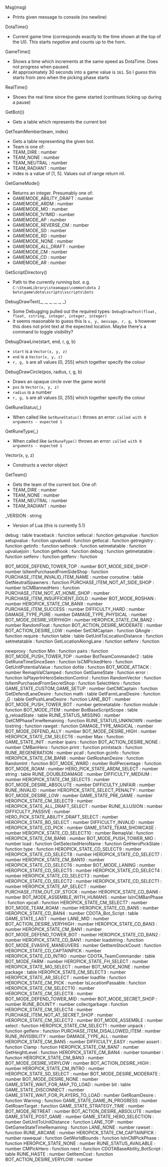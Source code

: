 Msg(msg)
 - Prints given message to console (no newline)

DotaTime()
 - Current game time (corresponds exactly to the time shown at the top of the UI). This starts *negative* and counts up to the horn.

GameTime()
 - Shows a time which increments at the same speed as DotaTime. Does not progress when paused.
 - At approximately 30 seconds into a game value is `161`. So I *guess* this starts from zero when the picking phase starts

RealTime()
 - Shows the real time since the game started (continues ticking up during a pause)

GetBot())
 - Gets a table which represents the current bot

GetTeamMember(team, index)
 - Gets a table representing the given bot.
 - Team is one of:
  - TEAM_DIRE : number
  - TEAM_NONE : number
  - TEAM_NEUTRAL : number
  - TEAM_RADIANT : number
 - index is a value of [1, 5]. Values out of range return nil.

GetGameMode()
 - Returns an integer. Presumably one of:
  - GAMEMODE_ABILITY_DRAFT : number
  - GAMEMODE_ARDM : number
  - GAMEMODE_MO : number
  - GAMEMODE_1V1MID : number
  - GAMEMODE_AP : number
  - GAMEMODE_REVERSE_CM : number
  - GAMEMODE_SD : number
  - GAMEMODE_RD : number
  - GAMEMODE_NONE : number
  - GAMEMODE_ALL_DRAFT : number
  - GAMEMODE_CM : number
  - GAMEMODE_CD : number
  - GAMEMODE_AR : number

GetScriptDirectory()
 - Path to the currently running bot. e.g. `C:\SteamLibrary\steamapps\common\dota 2 beta\game\dota\scripts\vscripts\bots`

DebugDrawText(\_, \_, \_, \_, \_, \_)
 - Some Debugging pulled out the required types: `DebugDrawText(float, float, cstring, integer, integer, integer)`
 - It seems reasonable to guess this is `x, y, message, r, g, b` however this does not print text at the expected location. Maybe there's a command to toggle visibility?

DebugDrawLine(start, end, r, g, b)
 - `start` is a `Vector(x, y, z)`
 - `end` is a `Vector(x, y, z)`
 - `r, g, b` are all values [0, 255] which together specify the colour

 DebugDrawCircle(pos, radius, r, g, b)
  - Draws an opaque circle over the game world
  - `pos` is `Vector(x, y, z)`
  - `radius` is a number
  - `r, g, b` are all values [0, 255] which together specify the colour

GetRuneStatus(\_)
 - When called like `GetRuneStatus()` throws an error: `called with 0 arguments - expected 1`

GetRuneType(\_)
 - When called like `GetRuneType()` throws an error: `called with 0 arguments - expected 1`

Vector(x, y, z)
 - Constructs a vector object

GetTeam()
 - Gets the team of the current bot. One of:
  - TEAM_DIRE : number
  - TEAM_NONE : number
  - TEAM_NEUTRAL : number
  - TEAM_RADIANT : number

\_VERSION : string
 - Version of Lua (this is currently 5.1)

debug : table
  traceback : function
  setlocal : function
  getupvalue : function
  setupvalue : function
  upvalueid : function
  getlocal : function
  getregistry : function
  getinfo : function
  sethook : function
  setmetatable : function
  upvaluejoin : function
  gethook : function
  debug : function
  getmetatable : function
  setfenv : function
  getfenv : function

BOT_MODE_DEFEND_TOWER_TOP : number
BOT_MODE_SIDE_SHOP : number
IsItemPurchasedFromSideShop : function
PURCHASE_ITEM_INVALID_ITEM_NAME : number
coroutine : table
GetNeutralSpawners : function
PURCHASE_ITEM_NOT_AT_SIDE_SHOP : number
IsCMBannedHero : function
PURCHASE_ITEM_NOT_AT_HOME_SHOP : number
PURCHASE_ITEM_INSUFFICIENT_GOLD : number
BOT_MODE_ROSHAN : number
HEROPICK_STATE_CM_BAN9 : number
PURCHASE_ITEM_SUCCESS : number
DIFFICULTY_HARD : number
DAMAGE_TYPE_PURE : number
DAMAGE_TYPE_PHYSICAL : number
BOT_MODE_DESIRE_VERYHIGH : number
HEROPICK_STATE_CM_BAN2 : number
RandomFloat : function
BOT_ACTION_DESIRE_MODERATE : number
BOT_ACTION_DESIRE_LOW : number
SetCMCaptain : function
QAngle : function
require : function
table : table
GetUnitToLocationDistance : function
setmetatable : function
GetLocationAlongLane : function
setfenv : function

newproxy : function
Min : function
pairs : function
BOT_MODE_PUSH_TOWER_TOP : number
BotTeamCommander2 : table
GetRuneTimeSinceSeen : function
IsCMPickedHero : function
GetUnitPotentialValue : function
dofile : function
BOT_MODE_ATTACK : number
RemapValClamped : function
GetGameState : function
error : function
IsPlayerInHeroSelectionControl : function
RandomVector : function
IsItemPurchasedFromSecretShop : function
SelectHero : function
GAME_STATE_CUSTOM_GAME_SETUP : number
GetCMCaptain : function
GetDefendLaneDesire : function
math : table
GetFarmLaneDesire : function
\_G : table
GetPushLaneDesire : function
LANE_BOT : number
BOT_MODE_PUSH_TOWER_BOT : number
getmetatable : function
module : function
BOT_MODE_ITEM : number
BotBaseScriptScope : table
g_reloadState : table
RUNE_STATUS_MISSING : number
GetCMPhaseTimeRemaining : function
RUNE_STATUS_UNKNOWN : number
tostring : function
rawget : function
DAMAGE_TYPE_MAGICAL : number
BOT_MODE_DEFEND_ALLY : number
BOT_MODE_DESIRE_HIGH : number
HEROPICK_STATE_CM_SELECT6 : number
Max : function
GAME_STATE_INIT : number
ipairs : function
BOT_ACTION_DESIRE_NONE : number
CMBanHero : function
print : function
printstack : function
RUNE_REGENERATION : number
pcall : function
gcinfo : function
HEROPICK_STATE_CM_BAN8 : number
GetRoshanDesire : function
RandomInt : function
BOT_MODE_WARD : number
RollPercentage : function
BOT_MODE_ROAM : number
HERO_PICK_STATE_ARDM_SELECT : number
string : table
RUNE_DOUBLEDAMAGE : number
DIFFICULTY_MEDIUM : number
HEROPICK_STATE_CM_SELECT5 : number
BOT_MODE_DESIRE_ABSOLUTE : number
DIFFICULTY_UNFAIR : number
RUNE_INVALID : number
HEROPICK_STATE_SELECT_PENALTY : number
BOT_MODE_DESIRE_LOW : number
GAME_STATE_PRE_GAME : number
HEROPICK_STATE_CM_SELECT9 : number
HEROPICK_STATE_ALL_DRAFT_SELECT : number
RUNE_ILLUSION : number
DIFFICULTY_PASSIVE : number
HERO_PICK_STATE_ABILITY_DRAFT_SELECT : number
HEROPICK_STATE_BD_SELECT : number
DIFFICULTY_INVALID : number
HEROPICK_STATE_CD_PICK : number
GAME_STATE_TEAM_SHOWCASE : number
HEROPICK_STATE_CD_SELECT10 : number
RemapVal : function
HEROPICK_STATE_CM_BAN6 : number
BOT_MODE_PUSH_TOWER_MID : number
load : function
GetSelectedHeroName : function
GetHeroPickState : function
type : function
HEROPICK_STATE_CD_SELECT9 : number
HEROPICK_STATE_CD_SELECT8 : number
HEROPICK_STATE_CD_SELECT7 : number
HEROPICK_STATE_CM_BAN10 : number
HEROPICK_STATE_CD_SELECT6 : number
BOT_MODE_LANING : number
HEROPICK_STATE_CD_SELECT5 : number
HEROPICK_STATE_CD_SELECT4 : number
HEROPICK_STATE_CD_SELECT3 : number
HEROPICK_STATE_CD_SELECT2 : number
HEROPICK_STATE_CD_SELECT1 : number
HEROPICK_STATE_AP_SELECT : number
PURCHASE_ITEM_OUT_OF_STOCK : number
HEROPICK_STATE_CD_BAN6 : number
BOT_MODE_ASSEMBLE_WITH_HUMANS : number
IsInCMBanPhase : function
xpcall : function
HEROPICK_STATE_CM_SELECT7 : number
BOT_MODE_TEAM_ROAM : number
HEROPICK_STATE_CD_BAN5 : number
HEROPICK_STATE_CD_BAN4 : number
CDOTA_Bot_Script : table
GAME_STATE_LAST : number
LANE_MID : number
BOT_ACTION_DESIRE_VERYHIGH : number
HEROPICK_STATE_CD_BAN3 : number
HEROPICK_STATE_CM_BAN1 : number
BOT_MODE_DEFEND_TOWER_BOT : number
HEROPICK_STATE_CD_BAN2 : number
HEROPICK_STATE_CD_BAN1 : number
loadstring : function
BOT_MODE_EVASIVE_MANEUVERS : number
GetItemStockCount : function
HEROPICK_STATE_CD_CAPTAINPICK : number
HEROPICK_STATE_CD_INTRO : number
CDOTA_TeamCommander : table
BOT_MODE_FARM : number
HEROPICK_STATE_FH_SELECT : number
HEROPICK_STATE_MO_SELECT : number
BOT_MODE_NONE : number
package : table
HEROPICK_STATE_CM_SELECT3 : number
HEROPICK_STATE_AR_SELECT : number
loadfile : function
HEROPICK_STATE_CM_PICK : number
IsLocationPassable : function
HEROPICK_STATE_CM_SELECT10 : number
HEROPICK_STATE_CM_SELECT8 : number
BOT_MODE_DEFEND_TOWER_MID : number
BOT_MODE_SECRET_SHOP : number
RUNE_BOUNTY : number
collectgarbage : function
HEROPICK_STATE_CM_SELECT4 : number
PURCHASE_ITEM_NOT_AT_SECRET_SHOP : number
HEROPICK_STATE_CM_SELECT2 : number
BOT_MODE_ASSEMBLE : number
select : function
HEROPICK_STATE_CM_SELECT1 : number
unpack : function
getfenv : function
PURCHASE_ITEM_DISALLOWED_ITEM : number
RUNE_INVISIBILITY : number
DAMAGE_TYPE_ALL : number
HEROPICK_STATE_CM_BAN5 : number
DIFFICULTY_EASY : number
assert : function
Clamp : function
HEROPICK_STATE_CM_BAN7 : number
GetHeightLevel : function
HEROPICK_STATE_CM_BAN4 : number
tonumber : function
HEROPICK_STATE_CM_BAN3 : number
BOT_MODE_DESIRE_VERYLOW : number
BOT_ACTION_DESIRE_HIGH : number
HEROPICK_STATE_CM_INTRO : number
HEROPICK_STATE_SD_SELECT : number
BOT_MODE_DESIRE_MODERATE : number
BOT_MODE_DESIRE_NONE : number
GAME_STATE_WAIT_FOR_MAP_TO_LOAD : number
bit : table
GAME_STATE_DISCONNECT : number
GAME_STATE_WAIT_FOR_PLAYERS_TO_LOAD : number
GetRoamDesire : function
Warning : function
GAME_STATE_GAME_IN_PROGRESS : number
GetRoamTarget : function
GAME_STATE_STRATEGY_TIME : number
BOT_MODE_RETREAT : number
BOT_ACTION_DESIRE_ABSOLUTE : number
GAME_STATE_POST_GAME : number
GAME_STATE_HERO_SELECTION : number
GetUnitToUnitDistance : function
LANE_TOP : number
GetGameStateTimeRemaining : function
LANE_NONE : number
rawset : function
RUNE_ARCANE : number
HEROPICK_STATE_CM_CAPTAINPICK : number
rawequal : function
GetWorldBounds : function
IsInCMPickPhase : function
HEROPICK_STATE_NONE : number
RUNE_STATUS_AVAILABLE : number
CMPickHero : function
next : function
CDOTABaseAbility_BotScript : table
RUNE_HASTE : number
GetItemCost : function
BOT_ACTION_DESIRE_VERYLOW : number
